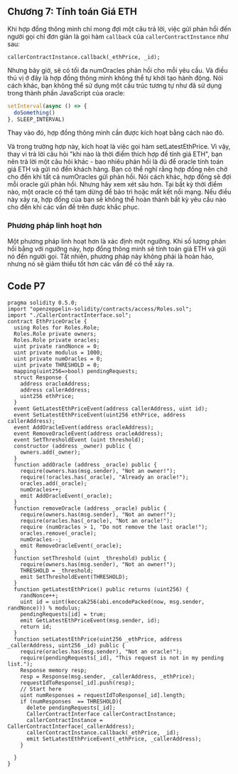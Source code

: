 ## Chương 7: Tính toán Giá ETH

Khi hợp đồng thông minh chỉ mong đợi một câu trả lời, việc gửi phản hồi đến người gọi chỉ đơn giản là gọi hàm `callback` của `callerContractInstance` như sau:

```solidity
callerContractInstance.callback(_ethPrice, _id);
```
Nhưng bây giờ, sẽ có tối đa numOracles phản hồi cho mỗi yêu cầu. Và điều thú vị ở đây là hợp đồng thông minh không thể tự khởi tạo hành động. Nói cách khác, bạn không thể sử dụng một cấu trúc tương tự như đã sử dụng trong thành phần JavaScript của oracle:

```javascript
setInterval(async () => {
  doSomething()
}, SLEEP_INTERVAL)
```
Thay vào đó, hợp đồng thông minh cần được kích hoạt bằng cách nào đó.

Và trong trường hợp này, kích hoạt là việc gọi hàm setLatestEthPrice.
Vì vậy, thay vì trả lời câu hỏi "khi nào là thời điểm thích hợp để tính giá ETH", bạn nên trả lời một câu hỏi khác - bao nhiêu phản hồi là đủ để oracle tính toán giá ETH và gửi nó đến khách hàng.
Bạn có thể nghĩ rằng hợp đồng nên chờ cho đến khi tất cả numOracles gửi phản hồi. Nói cách khác, hợp đồng sẽ đợi mỗi oracle gửi phản hồi. Nhưng hãy xem xét sâu hơn.
Tại bất kỳ thời điểm nào, một oracle có thể tạm dừng để bảo trì hoặc mất kết nối mạng. Nếu điều này xảy ra, hợp đồng của bạn sẽ không thể hoàn thành bất kỳ yêu cầu nào cho đến khi các vấn đề trên được khắc phục.
### Phương pháp linh hoạt hơn
Một phương pháp linh hoạt hơn là xác định một ngưỡng. Khi số lượng phản hồi bằng với ngưỡng này, hợp đồng thông minh sẽ tính toán giá ETH và gửi nó đến người gọi.
Tất nhiên, phương pháp này không phải là hoàn hảo, nhưng nó sẽ giảm thiểu tốt hơn các vấn đề có thể xảy ra.
## Code P7
```solidity
pragma solidity 0.5.0;
import "openzeppelin-solidity/contracts/access/Roles.sol";
import "./CallerContractInterface.sol";
contract EthPriceOracle {
  using Roles for Roles.Role;
  Roles.Role private owners;
  Roles.Role private oracles;
  uint private randNonce = 0;
  uint private modulus = 1000;
  uint private numOracles = 0;
  uint private THRESHOLD = 0;
  mapping(uint256=>bool) pendingRequests;
  struct Response {
    address oracleAddress;
    address callerAddress;
    uint256 ethPrice;
  }
  event GetLatestEthPriceEvent(address callerAddress, uint id);
  event SetLatestEthPriceEvent(uint256 ethPrice, address callerAddress);
  event AddOracleEvent(address oracleAddress);
  event RemoveOracleEvent(address oracleAddress);
  event SetThresholdEvent (uint threshold);
  constructor (address _owner) public {
    owners.add(_owner);
  }
  function addOracle (address _oracle) public {
    require(owners.has(msg.sender), "Not an owner!");
    require(!oracles.has(_oracle), "Already an oracle!");
    oracles.add(_oracle);
    numOracles++;
    emit AddOracleEvent(_oracle);
  }
  function removeOracle (address _oracle) public {
    require(owners.has(msg.sender), "Not an owner!");
    require(oracles.has(_oracle), "Not an oracle!");
    require (numOracles > 1, "Do not remove the last oracle!");
    oracles.remove(_oracle);
    numOracles--;
    emit RemoveOracleEvent(_oracle);
  }
  function setThreshold (uint _threshold) public {
    require(owners.has(msg.sender), "Not an owner!");
    THRESHOLD = _threshold;
    emit SetThresholdEvent(THRESHOLD);
  }
  function getLatestEthPrice() public returns (uint256) {
    randNonce++;
    uint id = uint(keccak256(abi.encodePacked(now, msg.sender, randNonce))) % modulus;
    pendingRequests[id] = true;
    emit GetLatestEthPriceEvent(msg.sender, id);
    return id;
  }
  function setLatestEthPrice(uint256 _ethPrice, address _callerAddress, uint256 _id) public {
    require(oracles.has(msg.sender), "Not an oracle!");
    require(pendingRequests[_id], "This request is not in my pending list.");
    Response memory resp;
    resp = Response(msg.sender, _callerAddress, _ethPrice);
    requestIdToResponse[_id].push(resp);
    // Start here
    uint numResponses = requestIdToResponse[_id].length;
    if (numResponses  == THRESHOLD){
      delete pendingRequests[_id];
      CallerContractInterface callerContractInstance;
      callerContractInstance = CallerContractInterface(_callerAddress);
      callerContractInstance.callback(_ethPrice, _id);
      emit SetLatestEthPriceEvent(_ethPrice, _callerAddress);
    }

  }
}
```
